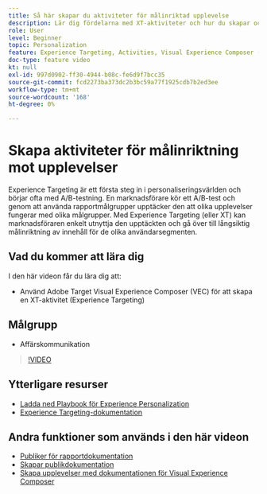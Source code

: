 ```yaml
---
title: Så här skapar du aktiviteter för målinriktad upplevelse
description: Lär dig fördelarna med XT-aktiviteter och hur du skapar och använder dem. Med XT-aktiviteter (Experience Targeting) kan marknadsförare rikta specifikt innehåll till en viss målgrupp.
role: User
level: Beginner
topic: Personalization
feature: Experience Targeting, Activities, Visual Experience Composer (VEC)
doc-type: feature video
kt: null
exl-id: 997d0902-ff30-4944-b08c-fe6d9f7bcc35
source-git-commit: fcd2273ba373dc2b3bc59a77f1925cdb7b2ed3ee
workflow-type: tm+mt
source-wordcount: '168'
ht-degree: 0%

---
```


# Skapa aktiviteter för målinriktning mot upplevelser

Experience Targeting är ett första steg in i personaliseringsvärlden och börjar ofta med A/B-testning. En marknadsförare kör ett A/B-test och genom att använda rapportmålgrupper upptäcker den att olika upplevelser fungerar med olika målgrupper. Med Experience Targeting (eller XT) kan marknadsföraren enkelt utnyttja den upptäckten och gå över till långsiktig målinriktning av innehåll för de olika användarsegmenten.

## Vad du kommer att lära dig

I den här videon får du lära dig att:

* Använd Adobe Target Visual Experience Composer (VEC) för att skapa en XT-aktivitet (Experience Targeting)

## Målgrupp

* Affärskommunikation

>[!VIDEO](https://video.tv.adobe.com/v/22418?quality=12)

## Ytterligare resurser

* [Ladda ned Playbook för Experience Personalization](https://guided.adobe.com/?promoid=K42KVXHD&amp;mv=other&amp;search=personalization+playbook#recommended/solutions/target)
* [Experience Targeting-dokumentation](https://experienceleague.adobe.com/docs/target/using/activities/experience-targeting/experience-target.html?lang=sv-SE)

## Andra funktioner som används i den här videon

* [Publiker för rapportdokumentation](https://experienceleague.adobe.com/docs/target/using/audiences/managing-audience-filters.html?lang=sv-SE)
* [Skapar publikdokumentation](https://experienceleague.adobe.com/docs/target/using/audiences/managing-audience-filters.html?lang=sv-SE)
* [Skapa upplevelser med dokumentationen för Visual Experience Composer](https://experienceleague.adobe.com/docs/target/using/experiences/experiences.html?lang=sv-SE)
